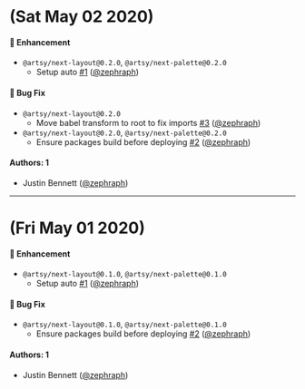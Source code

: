 # (Sat May 02 2020)

#### 🚀  Enhancement

- `@artsy/next-layout@0.2.0`, `@artsy/next-palette@0.2.0`
  - Setup auto [#1](https://github.com/artsy/next/pull/1) ([@zephraph](https://github.com/zephraph))

#### 🐛  Bug Fix

- `@artsy/next-layout@0.2.0`
  - Move babel transform to root to fix imports [#3](https://github.com/artsy/next/pull/3) ([@zephraph](https://github.com/zephraph))
- `@artsy/next-layout@0.2.0`, `@artsy/next-palette@0.2.0`
  - Ensure packages build before deploying [#2](https://github.com/artsy/next/pull/2) ([@zephraph](https://github.com/zephraph))

#### Authors: 1

- Justin Bennett ([@zephraph](https://github.com/zephraph))

---

# (Fri May 01 2020)

#### 🚀  Enhancement

- `@artsy/next-layout@0.1.0`, `@artsy/next-palette@0.1.0`
  - Setup auto [#1](https://github.com/artsy/next/pull/1) ([@zephraph](https://github.com/zephraph))

#### 🐛  Bug Fix

- `@artsy/next-layout@0.1.0`, `@artsy/next-palette@0.1.0`
  - Ensure packages build before deploying [#2](https://github.com/artsy/next/pull/2) ([@zephraph](https://github.com/zephraph))

#### Authors: 1

- Justin Bennett ([@zephraph](https://github.com/zephraph))